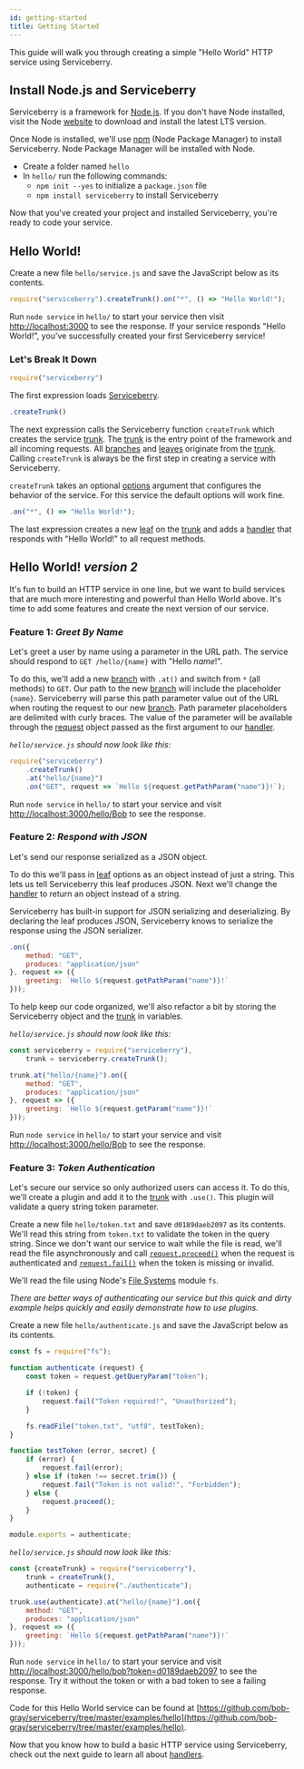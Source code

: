 ```yaml
---
id: getting-started
title: Getting Started
---
```


This guide will walk you through creating a simple "Hello World" HTTP service using Serviceberry.

Install Node.js and Serviceberry
--------------------------------

Serviceberry is a framework for [Node.js](https://nodejs.org). If you don't have Node installed,
visit the Node [website](https://nodejs.org) to download and install the latest LTS version.

Once Node is installed, we'll use [npm](https://npmjs.com) (Node Package Manager) to install Serviceberry.
Node Package Manager will be installed with Node.

  - Create a folder named `hello`
  - In `hello/` run the following commands:
      - `npm init --yes` to initialize a `package.json` file
      - `npm install serviceberry` to install Serviceberry

Now that you've created your project and installed Serviceberry, you're ready to code your service.

Hello World!
------------

Create a new file `hello/service.js` and save the JavaScript below as its contents.

```javascript
require("serviceberry").createTrunk().on("*", () => "Hello World!");
```

Run `node service` in `hello/` to start your service then visit [http://localhost:3000](http://localhost:3000)
to see the response. If your service responds "Hello World!", you've successfully created your first
Serviceberry service!

### Let's Break It Down

```javascript
require("serviceberry")
```

The first expression loads [Serviceberry](serviceberry.html).

```javascript
.createTrunk()
```

The next expression calls the Serviceberry function `createTrunk` which creates the service [trunk](trunk.html).
The [trunk](trunk.html) is the entry point of the framework and all incoming requests. All [branches](branch.html) and [leaves](leaf.html)
originate from the [trunk](trunk.html). Calling `createTrunk` is always be the first step in creating a service
with Serviceberry.

`createTrunk` takes an optional [options](serviceberry.html#createtrunk-options) argument that configures
the behavior of the service. For this service the default options will work fine.

```javascript
.on("*", () => "Hello World!");
```

The last expression creates a new [leaf](leaf.html) on the [trunk](trunk.html) and adds a [handler](handlers.html)
that responds with "Hello World!" to all request methods.

Hello World! *version 2*
------------------------

It's fun to build an HTTP service in one line, but we want to build services that are much more interesting
and powerful than Hello World above. It's time to add some features and create the next version of our service.

### Feature 1: *Greet By Name*

Let's greet a user by name using a parameter in the URL path. The service should respond to `GET /hello/{name}`
with "Hello *name*!".

To do this, we'll add a new [branch](branch.html) with `.at()` and switch from `*` (all methods) to `GET`. Our path to the
new [branch](branch.html) will include the placeholder `{name}`. Serviceberry will parse this path parameter value out of the URL
when routing the request to our new [branch](branch.html). Path parameter placeholders are delimited with curly braces. The value of the parameter will be available through the [request](request.html)
object passed as the first argument to our [handler](handers.html).

*`hello/service.js` should now look like this:*

```javascript
require("serviceberry")
    .createTrunk()
    .at("hello/{name}")
    .on("GET", request => `Hello ${request.getPathParam("name")}!`);
```

Run `node service` in `hello/` to start your service and visit [http://localhost:3000/hello/Bob](http://localhost:3000/hello/Bob)
to see the response.

### Feature 2: *Respond with JSON*

Let's send our response serialized as a JSON object.

To do this we'll pass in [leaf](leaf.html) options as an object instead of just a string. This lets
us tell Serviceberry this leaf produces JSON. Next we'll change the [handler](handlers.html) to return an object
instead of a string.

Serviceberry has built-in support for JSON serializing and deserializing. By declaring the
leaf produces JSON, Serviceberry knows to serialize the response using the JSON serializer.

```javascript
.on({
    method: "GET",
    produces: "application/json"
}, request => ({
	greeting: `Hello ${request.getPathParam("name")}!`
}));
```

To help keep our code organized, we'll also refactor a bit by storing the Serviceberry object and the [trunk](trunk.html) in variables.

*`hello/service.js` should now look like this:*

```javascript
const serviceberry = require("serviceberry"),
    trunk = serviceberry.createTrunk();

trunk.at("hello/{name}").on({
    method: "GET",
    produces: "application/json"
}, request => ({
	greeting: `Hello ${request.getParam("name")}!`
}));
```

Run `node service` in `hello/` to start your service and visit [http://localhost:3000/hello/Bob](http://localhost:3000/hello/Bob)
to see the response.

### Feature 3: *Token Authentication*

Let's secure our service so only authorized users can access it. To do this, we'll create a
plugin and add it to the [trunk](trunk.html) with `.use()`. This plugin will validate a query string token parameter.

Create a new file `hello/token.txt` and save `d0189daeb2097` as its contents.
We'll read this string from `token.txt` to validate the token in the query string. Since we don't want
our service to wait while the file is read, we'll read the file asynchronously and call [`request.proceed()`](request.html#proceed-result)
when the request is authenticated and [`request.fail()`](request.html#failerror-status-headers) when the token is missing or invalid.

We'll read the file using Node's [File Systems](https://nodejs.org/dist/latest-v9.x/docs/api/fs.html)
module `fs`.

*There are better ways of authenticating our service but this quick and dirty example helps
quickly and easily demonstrate how to use plugins.*

Create a new file `hello/authenticate.js` and save the JavaScript below as its contents.

```javascript
const fs = require("fs");

function authenticate (request) {
    const token = request.getQueryParam("token");

    if (!token) {
        request.fail("Token required!", "Unauthorized");
    }

    fs.readFile("token.txt", "utf8", testToken);
}

function testToken (error, secret) {
    if (error) {
        request.fail(error);
    } else if (token !== secret.trim()) {
        request.fail("Token is not valid!", "Forbidden");
    } else {
        request.proceed();
    }
}

module.exports = authenticate;
```

*`hello/service.js` should now look like this:*

```javascript
const {createTrunk} = require("serviceberry"),
    trunk = createTrunk(),
    authenticate = require("./authenticate");

trunk.use(authenticate).at("hello/{name}").on({
    method: "GET",
    produces: "application/json"
}, request => ({
    greeting: `Hello ${request.getPathParam("name")}!`
}));
```

Run `node service` in `hello/` to start your service and visit [http://localhost:3000/hello/bob?token=d0189daeb2097](http://localhost:3000/hello/bob?token=d0189daeb2097)
to see the response. Try it without the token or with a bad token to see a failing response.

Code for this Hello World service can be found at [https://github.com/bob-gray/serviceberry/tree/master/examples/hello](https://github.com/bob-gray/serviceberry/tree/master/examples/hello).

Now that you know how to build a basic HTTP service using Serviceberry, check out the next guide
to learn all about [handlers](handlers.html).
